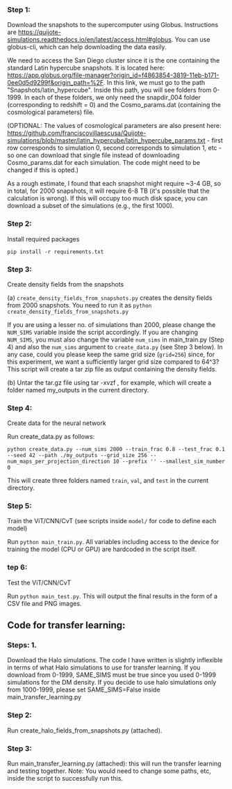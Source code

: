 ### Step 1: 
Download the snapshots to the supercomputer using Globus. Instructions are https://quijote-simulations.readthedocs.io/en/latest/access.html#globus. You can use globus-cli, which can help downloading the data easily.

We need to access the San Diego cluster since it is the one containing the standard Latin hypercube snapshots. It is located here: https://app.globus.org/file-manager?origin_id=f4863854-3819-11eb-b171-0ee0d5d9299f&origin_path=%2F. In this link, we must go to the path "Snapshots/latin_hypercube". Inside this path, you will see folders from 0-1999. In each of these folders, we only need the snapdir_004 folder (corresponding to redshift = 0) and the Cosmo_params.dat (containing the cosmological parameters) file.

(OPTIONAL: The values of cosmological parameters are also present here: https://github.com/franciscovillaescusa/Quijote-simulations/blob/master/latin_hypercube/latin_hypercube_params.txt - first row corresponds to simulation 0, second corresponds to simulation 1, etc - so one can download that single file instead of downloading Cosmo_params.dat for each simulation. The code might need to be changed if this is opted.)

As a rough estimate, I found that each snapshot might require ~3-4 GB, so in total, for 2000 snapshots, it will require 6-8 TB (it's possible that the calculation is wrong). If this will occupy too much disk space, you can download a subset of the simulations (e.g., the first 1000).

### Step 2: 
Install required packages

```
pip install -r requirements.txt
```

### Step 3: 
Create density fields from the snapshots

(a) `create_density_fields_from_snapshots.py` creates the density fields from 2000 snapshots. You need to run it as `python create_density_fields_from_snapshots.py`

If you are using a lesser no. of simulations than 2000, please change the `NUM_SIMS` variable inside the script accordingly. If you are changing `NUM_SIMS`, you must also change the variable `num_sims` in main_train.py (Step 4) and also the `num_sims` argument to `create_data.py` (see Step 3 below). In any case, could you please keep the same grid size (`grid=256`) since, for this experiment, we want a sufficiently larger grid size compared to 64^3? This script will create a tar zip file as output containing the density fields.

(b) Untar the tar.gz file using tar -xvzf <tar-zip-file>, for example, which will create a folder named my_outputs in the current directory.

### Step 4: 
Create data for the neural network

Run create_data.py as follows:

```
python create_data.py --num_sims 2000 --train_frac 0.8 --test_frac 0.1 --seed 42 --path ./my_outputs --grid_size 256 --num_maps_per_projection_direction 10 --prefix '' --smallest_sim_number 0
```

This will create three folders named `train`, `val`, and `test` in the current directory.

### Step 5: 
Train the ViT/CNN/CvT (see scripts inside `model/` for code to define each model)

Run `python main_train.py`. All variables including access to the device for training the model (CPU or GPU) are hardcoded in the script itself.

### tep 6: 
Test the ViT/CNN/CvT

Run `python main_test.py`. This will output the final results in the form of a CSV file and PNG images.


## Code for transfer learning:

### Steps: 1. 
Download the Halo simulations. The code I have written is slightly inflexible in terms of what Halo simulations to use for transfer learning. 
If you download from 0-1999, SAME_SIMS must be true since you used 0-1999 simulations for the DM density. If you decide to use halo simulations only from 1000-1999, please set SAME_SIMS=False inside main_transfer_learning.py

### Step 2:
Run create_halo_fields_from_snapshots.py (attached).

### Step 3: 
Run main_transfer_learning.py (attached): this will run the transfer learning and testing together. Note: You would need to change some paths, etc, inside the script to successfully run this.



